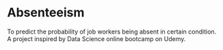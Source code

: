 # Absenteeism
To predict the probability of job workers being absent in certain condition.<br>
A project inspired by Data Science online bootcamp on Udemy.
